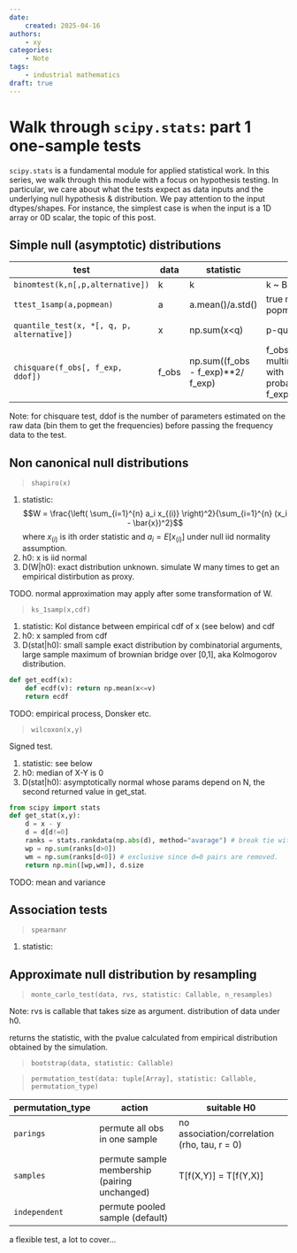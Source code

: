 ```yaml
---
date:
    created: 2025-04-16
authors:
    - xy
categories: 
    - Note
tags:
    - industrial mathematics
draft: true
---
```


# Walk through `scipy.stats`: part 1 one-sample tests 
<!-- more -->

`scipy.stats` is a fundamental module for applied statistical work. In this series, we walk through this module with a focus on hypothesis testing.
In particular, we care about what the tests expect as data inputs and the underlying null hypothesis & distribution.
We pay attention to the input dtypes/shapes. For instance, the simplest case is when the input is a 1D array or 0D scalar, the topic of this post.  

## Simple null (asymptotic) distributions


|test | data | statistic | H0 | D(stat\|H0) |
|-|-|-|-|-|
|`binomtest(k,n[,p,alternative])` |k| k | k ~ Bin(n,p) |  Bin(n,p) |
| `ttest_1samp(a,popmean)`| a | a.mean()/a.std() | true mean is popmean | t(dof = a.size-1) |
| `quantile_test(x, *[, q, p, alternative])` | x | np.sum(x<q) | p-quantile is q |  Bin(x.size, p) |
| `chisquare(f_obs[, f_exp, ddof])` | f_obs | np.sum((f_obs - f_exp)**2/ f_exp) | f_obs is multinomial with probabilities f_exp/f_obs.size | chi2(dof= f_obs.size -1 - ddof)|


Note: for chisquare test, ddof is the number of parameters estimated on the raw data (bin them to get the frequencies) before passing the frequency data to the test. 

## Non canonical null distributions

> `shapiro(x)`

1. statistic: $$W = \frac{\left( \sum_{i=1}^{n} a_i x_{(i)} \right)^2}{\sum_{i=1}^{n} (x_i - \bar{x})^2}$$
where $x_{(i)}$ is ith order statistic and $a_i = E[x_{(i)}]$ under null iid normality assumption. 
1. h0: x is iid normal
1. D(W|h0): exact distribution unknown. simulate W many times to get an empirical distirbution as proxy. 

TODO. normal approximation may apply after some transformation of W. 

> `ks_1samp(x,cdf)`

1. statistic: Kol distance between empirical cdf of x (see below) and cdf
1. h0: x sampled from cdf
1. D(stat|h0): small sample exact distribution by combinatorial arguments,  large sample maximum of brownian bridge over [0,1], aka Kolmogorov distribution.  

```py
def get_ecdf(x):
    def ecdf(v): return np.mean(x<=v)
    return ecdf
```
TODO: empirical process, Donsker etc.  

> `wilcoxon(x,y)`

Signed test.

1. statistic: see below
1. h0: median of X-Y is 0
1. D(stat|h0): asymptotically normal whose params depend on N, the second returned value in get_stat.

```py
from scipy import stats
def get_stat(x,y):
    d = x - y
    d = d[d!=0]
    ranks = stats.rankdata(np.abs(d), method="avarage") # break tie with average
    wp = np.sum(ranks[d>0])
    wm = np.sum(ranks[d<0]) # exclusive since d=0 pairs are removed. 
    return np.min([wp,wm]), d.size
```

TODO: mean and variance


## Association tests

> `spearmanr`

1. statistic: 

## Approximate null distribution by resampling

> `monte_carlo_test(data, rvs, statistic: Callable, n_resamples)`

Note: rvs is callable that takes size as argument. distribution of data under h0.

returns the statistic, with the pvalue calculated from empirical distribution obtained by the simulation. 


> `bootstrap(data, statistic: Callable)` 


> `permutation_test(data: tuple[Array], statistic: Callable, permutation_type)`

permutation_type| action | suitable H0 
|-|-| - |
`parings`| permute all obs in one sample | no association/correlation (rho, tau, r = 0)
`samples`| permute sample membership (pairing unchanged) | T[f(X,Y)] = T[f(Y,X)]
`independent`| permute pooled sample (default) |  



a flexible test, a lot to cover...


